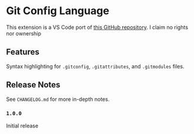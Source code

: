 # Git Config Language

This extension is a VS Code port of [this GitHub repository](https://github.com/lifted-studios/Gitconfig.tmLanguage).
I claim no rights nor ownership

## Features

Syntax highlighting for `.gitconfig`, `.gitattributes`, and `.gitmodules` files.

## Release Notes

See `CHANGELOG.md` for more in-depth notes.

### `1.0.0`

Initial release